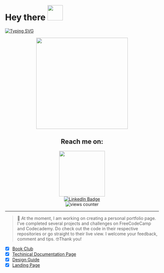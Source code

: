 <h1>
    Hey there
    <img src="https://media.giphy.com/media/hvRJCLFzcasrR4ia7z/giphy.gif" width="50">
  </h1>
</div>

[![Typing SVG](https://readme-typing-svg.herokuapp.com/?lines=I'm+Tayo+Aishah)](https://git.io/typing-svg)

<div align="center">
  <img src="https://media.giphy.com/media/USV0ym3bVWQJJmNu3N/giphy.gif" width="300" height="300">
</div>

<div align="center">
  <h2>Reach me on:</h2>
  <img src="https://media.giphy.com/media/fYBEN9TRdEnW0HDMJS/giphy.gif" width="150">
  <div id=social>
    <a href="https://linkedin.com/in/omotayo-aishah-sanusi"><img src="https://img.shields.io/badge/LinkedIn-blue?style=for-the-badge&logo=linkedin" alt="LinkedIn Badge"></a>
    <!--<a href="#"><img src="https://img.shields.io/badge/YouTube-maroon?style=for-the-badge&logo=youtube" alt="YouTube Badge"></a> -->
    <!--<a href="#"><img src="https://img.shields.io/badge/Gmail-red?style=for-the-badge&logo=gmail&logoColor=white" alt="Gmail Badge"></a>-->
  </div>
  <img src="https://komarev.com/ghpvc/?username=sogalipeau&style=for-the-badge&color=orange" alt="views counter">
</div>

***
> :telescope: At the moment, I am working on creating a personal portfolio page. I've completed several projects and challenges on FreeCodeCamp and Codecademy. Do check out the code in their respective repositories or go straight to their live view. I welcome your feedback, comment and tips.
>:nerd_face:Thank you!

- [x] [Book Club](https://sogalipeau.github.io/diogenes-book-club/)
- [x] [Techinical Documentation Page](https://sogalipeau.github.io/python-technical-documentation/)
- [x] [Design Guide](https://sogalipeau.github.io/design-system/)
- [x] [Landing Page](https://sogalipeau.github.io/company-home-page/)
<div>
</div>




  
  






<!--
**sogalipeau/sogalipeau** is a ✨ _special_ ✨ repository because its `README.md` (this file) appears on your GitHub profile.

Here are some ideas to get you started:

- 🔭 I’m currently working on ...
- 🌱 I’m currently learning ...
- 👯 I’m looking to collaborate on ...
- 🤔 I’m looking for help with ...
- 💬 Ask me about ...
- 📫 How to reach me: ...
- 😄 Pronouns: ...
- ⚡ Fun fact: ...
-->
